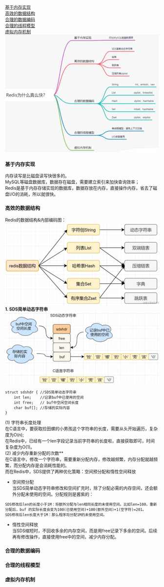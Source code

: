 [基于内存实现](#基于内存实现)  
[高效的数据结构](#高效的数据结构)  
[合理的数据编码](#合理的数据编码)  
[合理的线程模型](#合理的线程模型)  
[虚拟内存机制](#虚拟内存机制)  
![](../../resources/redis/why_redis_effective.png)
### 基于内存实现
内存读写是比磁盘读写快很多的。  
MySQL等磁盘数据库，数据存在磁盘，需要建立索引来加快查询效率；  
Redis是基于内存存储实现的数据库，数据存放在内存，直接操作内存，省去了磁盘I/O的消耗，所以就很快。
### 高效的数据结构
Redis的数据结构&内部编码图：  
![](../../resources/redis/redis_data_type.png)  
**1. SDS简单动态字符串**
![](../../resources/redis/redis_sdshdr.png)  
```
struct sdshdr { //SDS简单动态字符串
    int len;    //记录buf中已使用的空间
    int free;   // buf中空闲空间长度
    char buf[]; //存储的实际内容
}
```
(1) 字符串长度处理   
在C语言中，要获取捡田螺的小男孩这个字符串的长度，需要从头开始遍历，复杂度为O(n);  
在Redis中，已经有一个len字段记录当前字符串的长度啦，直接获取即可，时间复杂度为O(1)。  
(2) 减少内存重新分配的次数**  
在C语言中，修改一个字符串，需要重新分配内存，修改越频繁，内存分配就越频繁，而分配内存是会消耗性能的。  
而在Redis中，SDS提供了两种优化策略：空间预分配和惰性空间释放  
- 空间预分配  
当SDS简单动态字符串修改和空间扩充时，除了分配必需的内存空间，还会额外分配未使用的空间。分配规则是酱紫的：
```
SDS修改后len的长度小于1M：将额外分配与len相同长度的未使用空间。比如len=100，重新分配后，buf 的实际长度会变为100(已使用空间)+100(额外空间)+1(空字符)=201。
SDS修改后len长度大于1M：那么程序将分配1M的未使用空间。
```
- 惰性空间释放  
当SDS缩短时，不回收多余的内存空间，而是用free记录下多余的空间。后续再有修改操作，直接使用free中的空间，减少内存分配。
### 合理的数据编码
### 合理的线程模型
### 虚拟内存机制
